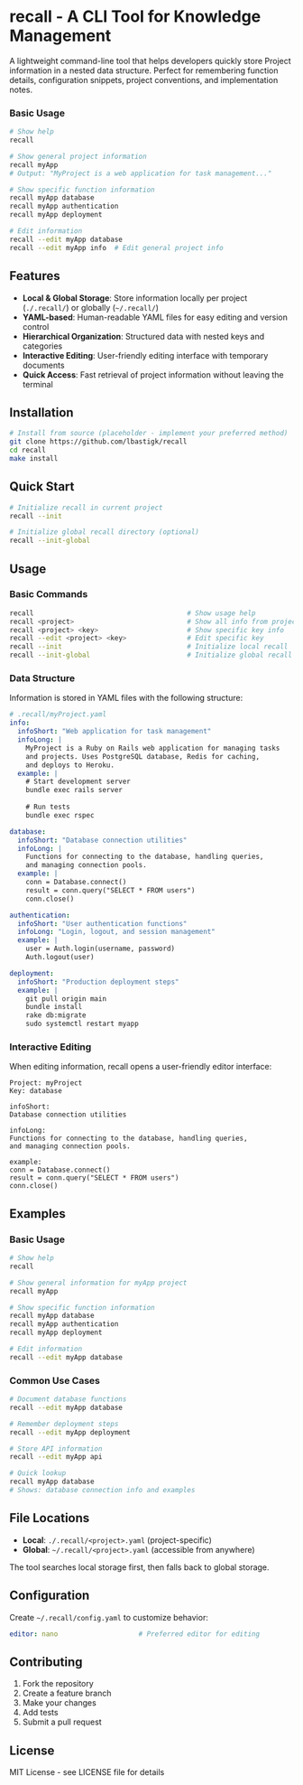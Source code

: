 # recall - A CLI Tool for Knowledge Management

A lightweight command-line tool that helps developers quickly store Project information in a nested data structure. Perfect for remembering function details, configuration snippets, project conventions, and implementation notes.

### Basic Usage
```bash
# Show help
recall

# Show general project information
recall myApp
# Output: "MyProject is a web application for task management..."

# Show specific function information
recall myApp database
recall myApp authentication
recall myApp deployment

# Edit information
recall --edit myApp database
recall --edit myApp info  # Edit general project info
```

## Features

- **Local & Global Storage**: Store information locally per project (`./.recall/`) or globally (`~/.recall/`)
- **YAML-based**: Human-readable YAML files for easy editing and version control
- **Hierarchical Organization**: Structured data with nested keys and categories
- **Interactive Editing**: User-friendly editing interface with temporary documents
- **Quick Access**: Fast retrieval of project information without leaving the terminal

## Installation

```bash
# Install from source (placeholder - implement your preferred method)
git clone https://github.com/lbastigk/recall
cd recall
make install
```

## Quick Start

```bash
# Initialize recall in current project
recall --init

# Initialize global recall directory (optional)
recall --init-global
```

## Usage

### Basic Commands

```bash
recall                                      # Show usage help
recall <project>                            # Show all info from project.yaml
recall <project> <key>                      # Show specific key info
recall --edit <project> <key>               # Edit specific key
recall --init                               # Initialize local recall
recall --init-global                        # Initialize global recall
```

### Data Structure

Information is stored in YAML files with the following structure:

```yaml
# .recall/myProject.yaml
info:
  infoShort: "Web application for task management"
  infoLong: |
    MyProject is a Ruby on Rails web application for managing tasks
    and projects. Uses PostgreSQL database, Redis for caching,
    and deploys to Heroku.
  example: |
    # Start development server
    bundle exec rails server
    
    # Run tests
    bundle exec rspec

database:
  infoShort: "Database connection utilities"
  infoLong: |
    Functions for connecting to the database, handling queries,
    and managing connection pools.
  example: |
    conn = Database.connect()
    result = conn.query("SELECT * FROM users")
    conn.close()

authentication:
  infoShort: "User authentication functions" 
  infoLong: "Login, logout, and session management"
  example: |
    user = Auth.login(username, password)
    Auth.logout(user)

deployment:
  infoShort: "Production deployment steps"
  example: |
    git pull origin main
    bundle install
    rake db:migrate
    sudo systemctl restart myapp
```

### Interactive Editing

When editing information, recall opens a user-friendly editor interface:

```
Project: myProject
Key: database

infoShort:
Database connection utilities

infoLong:
Functions for connecting to the database, handling queries,
and managing connection pools.

example:
conn = Database.connect()
result = conn.query("SELECT * FROM users")
conn.close()
```

## Examples

### Basic Usage
```bash
# Show help
recall

# Show general information for myApp project
recall myApp

# Show specific function information
recall myApp database
recall myApp authentication
recall myApp deployment

# Edit information
recall --edit myApp database
```

### Common Use Cases
```bash
# Document database functions
recall --edit myApp database

# Remember deployment steps  
recall --edit myApp deployment

# Store API information
recall --edit myApp api

# Quick lookup
recall myApp database
# Shows: database connection info and examples
```

## File Locations

- **Local**: `./.recall/<project>.yaml` (project-specific)
- **Global**: `~/.recall/<project>.yaml` (accessible from anywhere)

The tool searches local storage first, then falls back to global storage.

## Configuration

Create `~/.recall/config.yaml` to customize behavior:

```yaml
editor: nano                    # Preferred editor for editing
```

## Contributing

1. Fork the repository
2. Create a feature branch
3. Make your changes
4. Add tests
5. Submit a pull request

## License

MIT License - see LICENSE file for details